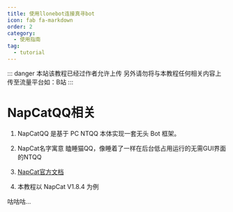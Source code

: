 ```yaml
---
title: 使用llonebot连接真寻bot
icon: fab fa-markdown
order: 2
category:
  - 使用指南
tag:
  - tutorial
---
```


::: danger
本站该教程已经过作者允许上传
另外请勿将与本教程任何相关内容上传至流量平台如：B站
:::

# NapCatQQ相关

1. NapCatQQ 是基于 PC NTQQ 本体实现一套无头 Bot 框架。

2. NapCat名字寓意 瞌睡猫QQ，像睡着了一样在后台低占用运行的无需GUI界面的NTQQ

3. [NapCat官方文档](https://napneko.github.io/zh-CN/)

4. 本教程以 NapCat V1.8.4 为例

咕咕咕...
